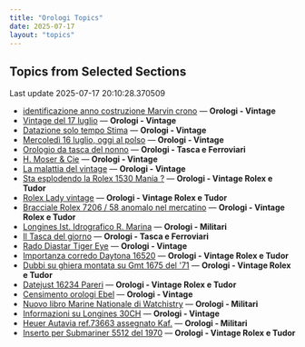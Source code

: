 ```yaml
---
title: "Orologi Topics"
date: 2025-07-17
layout: "topics"
---
```


## Topics from Selected Sections

Last update 2025-07-17 20:10:28.370509

- [identificazione anno costruzione Marvin crono](https://orologi.forumfree.it/?t=80761545) — **Orologi - Vintage**
- [Vintage del 17 luglio](https://orologi.forumfree.it/?t=80762870) — **Orologi - Vintage**
- [Datazione solo tempo Stima](https://orologi.forumfree.it/?t=80763640) — **Orologi - Vintage**
- [Mercoledì 16 luglio, oggi al polso](https://orologi.forumfree.it/?t=80761711) — **Orologi - Vintage**
- [Orologio da tasca del nonno](https://orologi.forumfree.it/?t=80762919) — **Orologi - Tasca e Ferroviari**
- [H. Moser & Cie](https://orologi.forumfree.it/?t=80759523) — **Orologi - Vintage**
- [La malattia del vintage](https://orologi.forumfree.it/?t=80762254) — **Orologi - Vintage**
- [Sta esplodendo la Rolex 1530 Mania ?](https://orologi.forumfree.it/?t=80757728) — **Orologi - Vintage Rolex e Tudor**
- [Rolex Lady vintage](https://orologi.forumfree.it/?t=80759369) — **Orologi - Vintage Rolex e Tudor**
- [Bracciale Rolex 7206 /  58 anomalo nel mercatino](https://orologi.forumfree.it/?t=80763085) — **Orologi - Vintage Rolex e Tudor**
- [Longines Ist. Idrografico R. Marina](https://orologi.forumfree.it/?t=80763716) — **Orologi - Militari**
- [Il Tasca del giorno](https://orologi.forumfree.it/?t=80702163) — **Orologi - Tasca e Ferroviari**
- [Rado Diastar Tiger Eye](https://orologi.forumfree.it/?t=80755140) — **Orologi - Vintage**
- [Importanza corredo Daytona 16520](https://orologi.forumfree.it/?t=80759799) — **Orologi - Vintage Rolex e Tudor**
- [Dubbi su ghiera montata su Gmt 1675 del '71](https://orologi.forumfree.it/?t=80763604) — **Orologi - Vintage Rolex e Tudor**
- [Datejust 16234 Pareri](https://orologi.forumfree.it/?t=80754153) — **Orologi - Vintage Rolex e Tudor**
- [Censimento orologi Ebel](https://orologi.forumfree.it/?t=58592137) — **Orologi - Vintage**
- [Nuovo libro Marine Nationale di Watchistry](https://orologi.forumfree.it/?t=80762898) — **Orologi - Militari**
- [Informazioni su Longines 30CH](https://orologi.forumfree.it/?t=80104160) — **Orologi - Vintage**
- [Heuer Autavia ref.73663 assegnato Kaf.](https://orologi.forumfree.it/?t=80760749) — **Orologi - Militari**
- [Inserto per Submariner 5512 del 1970](https://orologi.forumfree.it/?t=80763614) — **Orologi - Vintage Rolex e Tudor**
